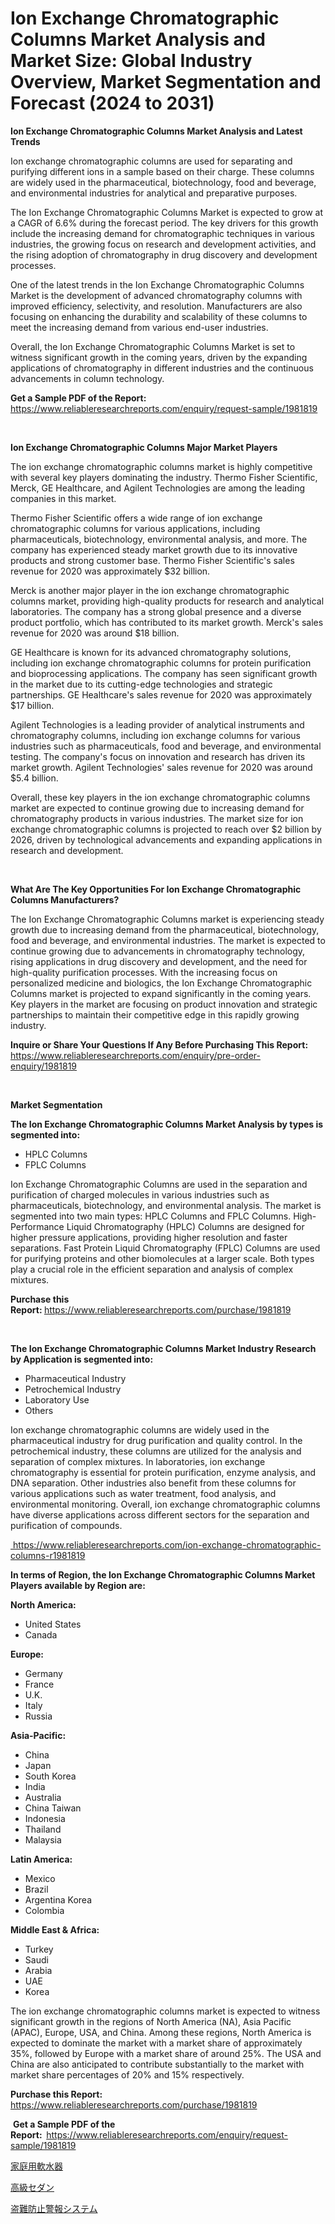<p><h1>Ion Exchange Chromatographic Columns Market Analysis and Market Size: Global Industry Overview, Market Segmentation and Forecast (2024 to 2031)</h1></p><p><strong>Ion Exchange Chromatographic Columns Market Analysis and Latest Trends</strong></p>
<p><p>Ion exchange chromatographic columns are used for separating and purifying different ions in a sample based on their charge. These columns are widely used in the pharmaceutical, biotechnology, food and beverage, and environmental industries for analytical and preparative purposes.</p><p>The Ion Exchange Chromatographic Columns Market is expected to grow at a CAGR of 6.6% during the forecast period. The key drivers for this growth include the increasing demand for chromatographic techniques in various industries, the growing focus on research and development activities, and the rising adoption of chromatography in drug discovery and development processes.</p><p>One of the latest trends in the Ion Exchange Chromatographic Columns Market is the development of advanced chromatography columns with improved efficiency, selectivity, and resolution. Manufacturers are also focusing on enhancing the durability and scalability of these columns to meet the increasing demand from various end-user industries.</p><p>Overall, the Ion Exchange Chromatographic Columns Market is set to witness significant growth in the coming years, driven by the expanding applications of chromatography in different industries and the continuous advancements in column technology.</p></p>
<p><strong>Get a Sample PDF of the Report:&nbsp;</strong> <a href="https://www.reliableresearchreports.com/enquiry/request-sample/1981819">https://www.reliableresearchreports.com/enquiry/request-sample/1981819</a></p>
<p>&nbsp;</p>
<p><strong>Ion Exchange Chromatographic Columns Major Market Players</strong></p>
<p><p>The ion exchange chromatographic columns market is highly competitive with several key players dominating the industry. Thermo Fisher Scientific, Merck, GE Healthcare, and Agilent Technologies are among the leading companies in this market.</p><p>Thermo Fisher Scientific offers a wide range of ion exchange chromatographic columns for various applications, including pharmaceuticals, biotechnology, environmental analysis, and more. The company has experienced steady market growth due to its innovative products and strong customer base. Thermo Fisher Scientific's sales revenue for 2020 was approximately $32 billion.</p><p>Merck is another major player in the ion exchange chromatographic columns market, providing high-quality products for research and analytical laboratories. The company has a strong global presence and a diverse product portfolio, which has contributed to its market growth. Merck's sales revenue for 2020 was around $18 billion.</p><p>GE Healthcare is known for its advanced chromatography solutions, including ion exchange chromatographic columns for protein purification and bioprocessing applications. The company has seen significant growth in the market due to its cutting-edge technologies and strategic partnerships. GE Healthcare's sales revenue for 2020 was approximately $17 billion.</p><p>Agilent Technologies is a leading provider of analytical instruments and chromatography columns, including ion exchange columns for various industries such as pharmaceuticals, food and beverage, and environmental testing. The company's focus on innovation and research has driven its market growth. Agilent Technologies' sales revenue for 2020 was around $5.4 billion.</p><p>Overall, these key players in the ion exchange chromatographic columns market are expected to continue growing due to increasing demand for chromatography products in various industries. The market size for ion exchange chromatographic columns is projected to reach over $2 billion by 2026, driven by technological advancements and expanding applications in research and development.</p></p>
<p>&nbsp;</p>
<p><strong>What Are The Key Opportunities For Ion Exchange Chromatographic Columns Manufacturers?</strong></p>
<p><p>The Ion Exchange Chromatographic Columns market is experiencing steady growth due to increasing demand from the pharmaceutical, biotechnology, food and beverage, and environmental industries. The market is expected to continue growing due to advancements in chromatography technology, rising applications in drug discovery and development, and the need for high-quality purification processes. With the increasing focus on personalized medicine and biologics, the Ion Exchange Chromatographic Columns market is projected to expand significantly in the coming years. Key players in the market are focusing on product innovation and strategic partnerships to maintain their competitive edge in this rapidly growing industry.</p></p>
<p><strong>Inquire or Share Your Questions If Any Before Purchasing This Report:</strong> <a href="https://www.reliableresearchreports.com/enquiry/pre-order-enquiry/1981819">https://www.reliableresearchreports.com/enquiry/pre-order-enquiry/1981819</a></p>
<p>&nbsp;</p>
<p><strong>Market Segmentation</strong></p>
<p><strong>The Ion Exchange Chromatographic Columns Market Analysis by types is segmented into:</strong></p>
<p><ul><li>HPLC Columns</li><li>FPLC Columns</li></ul></p>
<p><p>Ion Exchange Chromatographic Columns are used in the separation and purification of charged molecules in various industries such as pharmaceuticals, biotechnology, and environmental analysis. The market is segmented into two main types: HPLC Columns and FPLC Columns. High-Performance Liquid Chromatography (HPLC) Columns are designed for higher pressure applications, providing higher resolution and faster separations. Fast Protein Liquid Chromatography (FPLC) Columns are used for purifying proteins and other biomolecules at a larger scale. Both types play a crucial role in the efficient separation and analysis of complex mixtures.</p></p>
<p><strong>Purchase this Report:&nbsp;</strong><a href="https://www.reliableresearchreports.com/purchase/1981819">https://www.reliableresearchreports.com/purchase/1981819</a></p>
<p>&nbsp;</p>
<p><strong>The Ion Exchange Chromatographic Columns Market Industry Research by Application is segmented into:</strong></p>
<p><ul><li>Pharmaceutical Industry</li><li>Petrochemical Industry</li><li>Laboratory Use</li><li>Others</li></ul></p>
<p><p>Ion exchange chromatographic columns are widely used in the pharmaceutical industry for drug purification and quality control. In the petrochemical industry, these columns are utilized for the analysis and separation of complex mixtures. In laboratories, ion exchange chromatography is essential for protein purification, enzyme analysis, and DNA separation. Other industries also benefit from these columns for various applications such as water treatment, food analysis, and environmental monitoring. Overall, ion exchange chromatographic columns have diverse applications across different sectors for the separation and purification of compounds.</p></p>
<p><a href="https://www.reliableresearchreports.com/ion-exchange-chromatographic-columns-r1981819">&nbsp;https://www.reliableresearchreports.com/ion-exchange-chromatographic-columns-r1981819</a></p>
<p><strong>In terms of Region, the Ion Exchange Chromatographic Columns Market Players available by Region are:</strong></p>
<p>
    <p> <strong> North America: </strong>
        <ul>
            <li>United States</li>
            <li>Canada</li>
        </ul>
        </p> 
    <p> <strong> Europe: </strong>
        <ul>
            <li>Germany</li>
            <li>France</li>
            <li>U.K.</li>
            <li>Italy</li>
            <li>Russia</li>
        </ul>
        </p> 
    <p> <strong> Asia-Pacific: </strong>
        <ul>
            <li>China</li>
            <li>Japan</li>
            <li>South Korea</li>
            <li>India</li>
            <li>Australia</li>
            <li>China Taiwan</li>
            <li>Indonesia</li>
            <li>Thailand</li>
            <li>Malaysia</li>
        </ul>
        </p> 
    <p> <strong> Latin America: </strong>
        <ul>
            <li>Mexico</li>
            <li>Brazil</li>
            <li>Argentina Korea</li>
            <li>Colombia</li>
        </ul>
        </p> 
    <p> <strong> Middle East & Africa: </strong>
        <ul>
            <li>Turkey</li>
            <li>Saudi</li>
            <li>Arabia</li>
            <li>UAE</li>
            <li>Korea</li>
        </ul>
    </p>
    </p>
<p><p>The ion exchange chromatographic columns market is expected to witness significant growth in the regions of North America (NA), Asia Pacific (APAC), Europe, USA, and China. Among these regions, North America is expected to dominate the market with a market share of approximately 35%, followed by Europe with a market share of around 25%. The USA and China are also anticipated to contribute substantially to the market with market share percentages of 20% and 15% respectively.</p></p>
<p><strong>Purchase this Report: </strong><a href="https://www.reliableresearchreports.com/purchase/1981819">https://www.reliableresearchreports.com/purchase/1981819</a></p>
<p>&nbsp;<strong>Get a Sample PDF of the Report:&nbsp;&nbsp;</strong><a href="https://www.reliableresearchreports.com/enquiry/request-sample/1981819">https://www.reliableresearchreports.com/enquiry/request-sample/1981819</a></p>
<p><strong></strong></p>
<p><p><a href="https://github.com/CloydAbbott2023/Market-Research-Report-List-1/blob/main/701969545684.md">家庭用軟水器</a></p><p><a href="https://github.com/oqoeusbvpadwjs08/Market-Research-Report-List-1/blob/main/716566645682.md">高級セダン</a></p><p><a href="https://github.com/AaronVargas43/Market-Research-Report-List-1/blob/main/998935845683.md">盗難防止警報システム</a></p></p>